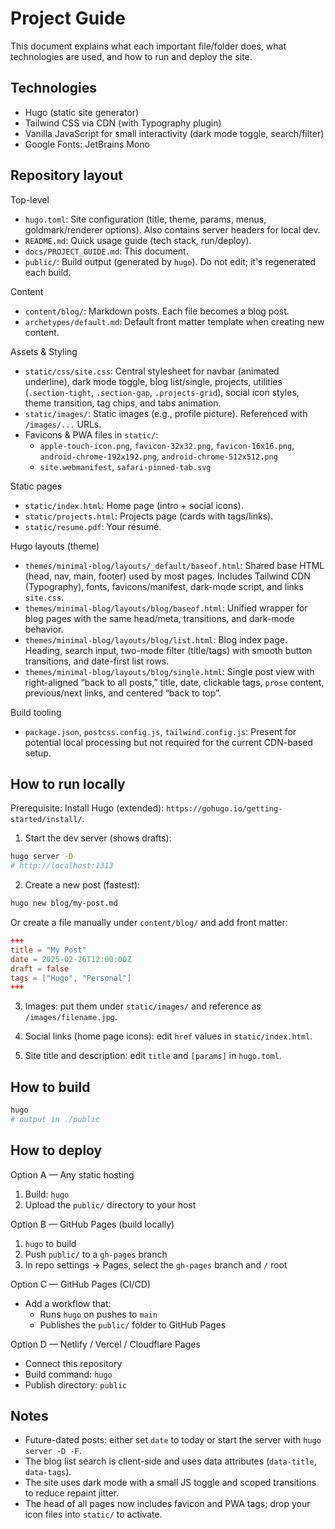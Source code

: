 # Project Guide

This document explains what each important file/folder does, what technologies are used, and how to run and deploy the site.

## Technologies

- Hugo (static site generator)
- Tailwind CSS via CDN (with Typography plugin)
- Vanilla JavaScript for small interactivity (dark mode toggle, search/filter)
- Google Fonts: JetBrains Mono

## Repository layout

Top-level

- `hugo.toml`: Site configuration (title, theme, params, menus, goldmark/renderer options). Also contains server headers for local dev.
- `README.md`: Quick usage guide (tech stack, run/deploy).
- `docs/PROJECT_GUIDE.md`: This document.
- `public/`: Build output (generated by `hugo`). Do not edit; it's regenerated each build.

Content

- `content/blog/`: Markdown posts. Each file becomes a blog post.
- `archetypes/default.md`: Default front matter template when creating new content.

Assets & Styling

- `static/css/site.css`: Central stylesheet for navbar (animated underline), dark mode toggle, blog list/single, projects, utilities (`.section-tight`, `.section-gap`, `.projects-grid`), social icon styles, theme transition, tag chips, and tabs animation.
- `static/images/`: Static images (e.g., profile picture). Referenced with `/images/...` URLs.
- Favicons & PWA files in `static/`:
  - `apple-touch-icon.png`, `favicon-32x32.png`, `favicon-16x16.png`, `android-chrome-192x192.png`, `android-chrome-512x512.png`
  - `site.webmanifest`, `safari-pinned-tab.svg`

Static pages

- `static/index.html`: Home page (intro + social icons).
- `static/projects.html`: Projects page (cards with tags/links).
- `static/resume.pdf`: Your résumé.

Hugo layouts (theme)

- `themes/minimal-blog/layouts/_default/baseof.html`: Shared base HTML (head, nav, main, footer) used by most pages. Includes Tailwind CDN (Typography), fonts, favicons/manifest, dark-mode script, and links `site.css`.
- `themes/minimal-blog/layouts/blog/baseof.html`: Unified wrapper for blog pages with the same head/meta, transitions, and dark-mode behavior.
- `themes/minimal-blog/layouts/blog/list.html`: Blog index page. Heading, search input, two-mode filter (title/tags) with smooth button transitions, and date-first list rows.
- `themes/minimal-blog/layouts/blog/single.html`: Single post view with right-aligned “back to all posts,” title, date, clickable tags, `prose` content, previous/next links, and centered “back to top”.

Build tooling

- `package.json`, `postcss.config.js`, `tailwind.config.js`: Present for potential local processing but not required for the current CDN-based setup.

## How to run locally

Prerequisite: Install Hugo (extended): `https://gohugo.io/getting-started/install/`.

1. Start the dev server (shows drafts):

```bash
hugo server -D
# http://localhost:1313
```

2. Create a new post (fastest):

```bash
hugo new blog/my-post.md
```

Or create a file manually under `content/blog/` and add front matter:

```toml
+++
title = "My Post"
date = 2025-02-26T12:00:00Z
draft = false
tags = ["Hugo", "Personal"]
+++
```

3. Images: put them under `static/images/` and reference as `/images/filename.jpg`.

4. Social links (home page icons): edit `href` values in `static/index.html`.

5. Site title and description: edit `title` and `[params]` in `hugo.toml`.

## How to build

```bash
hugo
# output in ./public
```

## How to deploy

Option A — Any static hosting

1. Build: `hugo`
2. Upload the `public/` directory to your host

Option B — GitHub Pages (build locally)

1. `hugo` to build
2. Push `public/` to a `gh-pages` branch
3. In repo settings → Pages, select the `gh-pages` branch and `/` root

Option C — GitHub Pages (CI/CD)

- Add a workflow that:
  - Runs `hugo` on pushes to `main`
  - Publishes the `public/` folder to GitHub Pages

Option D — Netlify / Vercel / Cloudflare Pages

- Connect this repository
- Build command: `hugo`
- Publish directory: `public`

## Notes

- Future-dated posts: either set `date` to today or start the server with `hugo server -D -F`.
- The blog list search is client-side and uses data attributes (`data-title`, `data-tags`).
- The site uses dark mode with a small JS toggle and scoped transitions to reduce repaint jitter.
- The head of all pages now includes favicon and PWA tags; drop your icon files into `static/` to activate.
